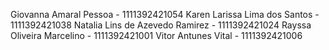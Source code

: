 Giovanna Amaral Pessoa - 1111392421054
Karen Larissa Lima dos Santos - 1111392421038
Natalia Lins de Azevedo Ramirez - 1111392421024
Rayssa Oliveira Marcelino - 1111392421001
Vitor Antunes Vital  - 1111392421006

